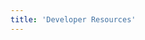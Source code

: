 ```yaml
---
title: 'Developer Resources'
---
```



<column class="page-developers__hero-container">

<block>

<developers-hero></developers-hero>

</block>

</column>







<column>

<block>

<developers-features></developers-features>

</block>

</column> 







<column>

<block>



<developers-start-here></developers-start-here>

</block>

</column> 









<column>

<block>

<developers-pathway pathId="0"></developers-pathway>
<developers-pathway pathId="1"></developers-pathway>
<developers-pathway pathId="2"></developers-pathway>

</block>

</column>








<column>

<block>

<developers-help-new-devs></developers-help-new-devs>

</block>

</column> 







<column>

<block>

<developers-card-resources></developers-card-resources>

</block>

</column> 








<column>

<block>

<developers-advanced></developers-advanced>

</block>

</column> 





<column>

<block>

<developers-funding></developers-funding>

</block>

</column>





<column>

<block>

<developers-questions></developers-questions>

</block>

</column>
